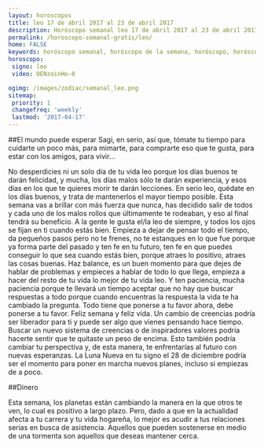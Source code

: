 ```yaml
---
layout: horoscopos
title: leo 17 de abril 2017 al 23 de abril 2017 
description: Horóscopo semanal leo 17 de abril 2017 al 23 de abril 2017. El mundo puede esperar Sagi, en serio, así que, tómate tu tiempo para cuidarte un poco más, para mimarte, para comprarte eso que te gusta, para estar con los amigos, para vivir…
permalink: /horoscopo-semanal-gratis/leo/
home: FALSE
keywords: horóscopo semanal, horóscopo de la semana, horóscopo, horóscopo gratis,horóscopos, horóscopo esperanza gracia, horoscopos leo la semana, horóscopos gratis, Tarot, Astrologia, Zodíaco, leo, horoscopo gratis
horoscopo:
 signo: leo
 video: OENzoinHo-0

ogimg: /images/zodiac/semanal_leo.png
sitemap:
 priority: 1
 changefreq: 'weekly'
 lastmod: '2017-04-17'
---
```




##El mundo puede esperar Sagi, en serio, así que, tómate tu tiempo para cuidarte un poco más, para mimarte, para comprarte eso que te gusta, para estar con los amigos, para vivir…

No desperdicies ni un solo día de tu vida leo porque los días buenos te darán felicidad, y mucha, los días malos sólo te darán experiencia, y esos días en los que te quieres morir te darán lecciones. En serio leo, quédate en los días buenos, y trata de mantenerlos el mayor tiempo posible. Esta semana vas a brillar con más fuerza que nunca, has decidido salir de todos y cada uno de los malos rollos que últimamente te rodeaban, y eso al final tendrá su beneficio. A la gente le gusta el/la leo de siempre, y todos los ojos se fijan en ti cuando estás bien. Empieza a dejar de pensar todo el tiempo, da pequeños pasos pero no te frenes, no te estanques en lo que fue porque ya forma parte del pasado y ten fe en tu futuro, ten fe en que puedes conseguir lo que sea cuando estás bien, porque atraes lo positivo, atraes las cosas buenas. Haz balance, es un buen momento para que dejes de hablar de problemas y empieces a hablar de todo lo que llega, empieza a hacer del resto de tu vida lo mejor de tu vida leo. Y ten paciencia, mucha paciencia porque te llevará un tiempo aceptar que no hay que buscar respuestas a todo porque cuando encuentras la respuesta la vida te ha cambiado la pregunta. Todo tiene que ponerse a tu favor ahora, debe ponerse a tu favor. Feliz semana y feliz vida.
Un cambio de creencias podría ser liberador para ti y puede ser algo que vienes pensando hace tiempo. Buscar un nuevo sistema de creencias o de inspiradores valores podría hacerte sentir que te quitaste un peso de encima. Esto también podría cambiar tu perspectiva y, de esta manera, te enfrentarías al futuro con nuevas esperanzas. La Luna Nueva en tu signo el 28 de diciembre podría ser el momento para poner en marcha nuevos planes, incluso si empiezas de a poco.

##Dinero

Esta semana, los planetas están cambiando la manera en la que otros te ven, lo cual es positivo a largo plazo. Pero, dado a que en la actualidad afecta a tu carrera y tu vida hogareña, lo mejor es acudir a tus relaciones serias en busca de asistencia. Aquellos que pueden sostenerse en medio de una tormenta son aquellos que deseas mantener cerca.